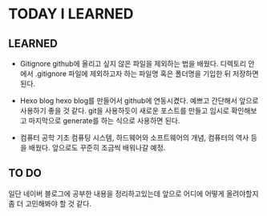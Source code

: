 # TODAY I LEARNED

## LEARNED

- Gitignore
  github에 올리고 싶지 않은 파일을 제외하는 법을 배웠다.
  디렉토리 안에서 .gitignore 파일에 제외하고자 하는 파일명 혹은 폴더명을 기입한 뒤 저장하면 된다.

- Hexo blog
  hexo blog를 만들어서 github에 연동시켰다.
  예쁘고 간단해서 앞으로 사용하기 좋을 것 같다.
  git을 사용하듯이 새로운 포스트를 만들고 임시로 확인해보고 마지막으로 generate를 하는 식으로 사용하면 된다.

- 컴퓨터 공학 기초
  컴퓨팅 시스템, 하드웨어와 소프트웨어의 개념, 컴퓨터의 역사 등을 배웠다.
  앞으로도 꾸준히 조금씩 배워나갈 예정.

## TO DO

일단 네이버 블로그에 공부한 내용을 정리하고있는데 앞으로 어디에 어떻게 올려야할지 좀 더 고민해봐야 할 것 같다.
